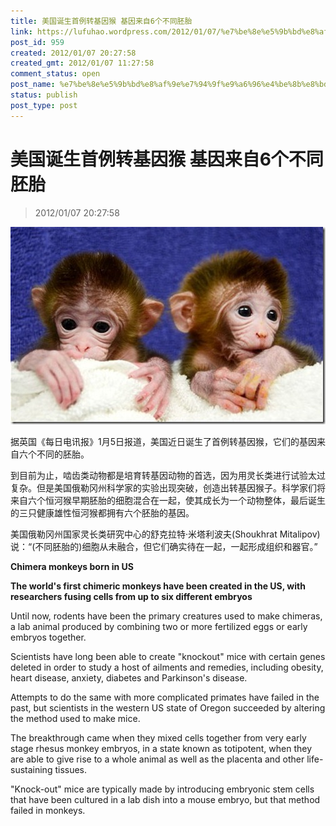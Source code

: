```yaml
---
title: 美国诞生首例转基因猴 基因来自6个不同胚胎
link: https://lufuhao.wordpress.com/2012/01/07/%e7%be%8e%e5%9b%bd%e8%af%9e%e7%94%9f%e9%a6%96%e4%be%8b%e8%bd%ac%e5%9f%ba%e5%9b%a0%e7%8c%b4-%e5%9f%ba%e5%9b%a0%e6%9d%a5%e8%87%aa6%e4%b8%aa%e4%b8%8d%e5%90%8c%e8%83%9a%e8%83%8e/
post_id: 959
created: 2012/01/07 20:27:58
created_gmt: 2012/01/07 11:27:58
comment_status: open
post_name: %e7%be%8e%e5%9b%bd%e8%af%9e%e7%94%9f%e9%a6%96%e4%be%8b%e8%bd%ac%e5%9f%ba%e5%9b%a0%e7%8c%b4-%e5%9f%ba%e5%9b%a0%e6%9d%a5%e8%87%aa6%e4%b8%aa%e4%b8%8d%e5%90%8c%e8%83%9a%e8%83%8e
status: publish
post_type: post
---
```


# 美国诞生首例转基因猴 基因来自6个不同胚胎

> 2012/01/07 20:27:58

![20120107-202758-0001](/assets/images/20120107-202758-0001.jpg)

据英国《每日电讯报》1月5日报道，美国近日诞生了首例转基因猴，它们的基因来自六个不同的胚胎。 

到目前为止，啮齿类动物都是培育转基因动物的首选，因为用灵长类进行试验太过复杂。但是美国俄勒冈州科学家的实验出现突破，创造出转基因猴子。科学家们将来自六个恒河猴早期胚胎的细胞混合在一起，使其成长为一个动物整体，最后诞生的三只健康雄性恒河猴都拥有六个胚胎的基因。 

美国俄勒冈州国家灵长类研究中心的舒克拉特·米塔利波夫(Shoukhrat Mitalipov)说：“(不同胚胎的)细胞从未融合，但它们确实待在一起，一起形成组织和器官。” 

 

**Chimera monkeys born in US**

**The world's first chimeric monkeys have been created in the US, with researchers fusing cells from up to six different embryos**

Until now, rodents have been the primary creatures used to make chimeras, a lab animal produced by combining two or more fertilized eggs or early embryos together. 

Scientists have long been able to create "knockout" mice with certain genes deleted in order to study a host of ailments and remedies, including obesity, heart disease, anxiety, diabetes and Parkinson's disease. 

Attempts to do the same with more complicated primates have failed in the past, but scientists in the western US state of Oregon succeeded by altering the method used to make mice. 

The breakthrough came when they mixed cells together from very early stage rhesus monkey embryos, in a state known as totipotent, when they are able to give rise to a whole animal as well as the placenta and other life-sustaining tissues. 

"Knock-out" mice are typically made by introducing embryonic stem cells that have been cultured in a lab dish into a mouse embryo, but that method failed in monkeys.
